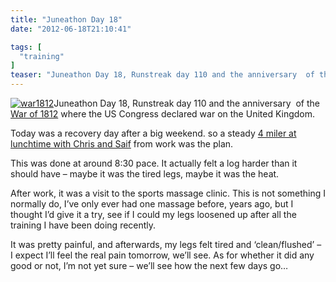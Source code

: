 ```yaml
---
title: "Juneathon Day 18"
date: "2012-06-18T21:10:41"

tags: [
  "training"
]
teaser: "Juneathon Day 18, Runstreak day 110 and the anniversary  of the War of 1812 where the US Congress declared war on the United Kingdom. Today was a recovery day after a big weekend. so a steady 4 miler at lunchtime with Chris and Saif from work was the plan. This was done at around 8:30 [&hellip;]\n"
---
```

[![war1812](war1812_thumb.png "war1812")](https://kennetrunner.com/wp-content/uploads/2012/06/war1812.png)Juneathon Day 18, Runstreak day 110 and the anniversary  of the [War of 1812](http://en.wikipedia.org/wiki/War_of_1812) where the US Congress declared war on the United Kingdom.

Today was a recovery day after a big weekend. so a steady [4 miler at lunchtime with Chris and Saif](http://runkeeper.com/user/kjhughes/activity/95902399) from work was the plan.

This was done at around 8:30 pace. It actually felt a log harder than it should have – maybe it was the tired legs, maybe it was the heat.

After work, it was a visit to the sports massage clinic. This is not something I normally do, I’ve only ever had one massage before, years ago, but I thought I’d give it a try, see if I could my legs loosened up after all the training I have been doing recently.

It was pretty painful, and afterwards, my legs felt tired and ‘clean/flushed’ – I expect I’ll feel the real pain tomorrow, we’ll see. As for whether it did any good or not, I’m not yet sure – we’ll see how the next few days go…
